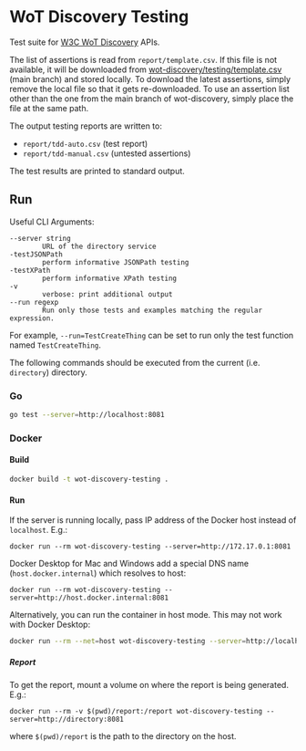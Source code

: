 # WoT Discovery Testing
Test suite for [W3C WoT Discovery](https://www.w3.org/TR/wot-discovery/) APIs.


The list of assertions is read from `report/template.csv`.
If this file is not available, it will be downloaded from [wot-discovery/testing/template.csv](https://github.com/w3c/wot-discovery/blob/main/testing/template.csv) (main branch) and stored locally.
To download the latest assertions, simply remove the local file so that it gets re-downloaded.
To use an assertion list other than the one from the main branch of wot-discovery, simply place the file at the same path.

The output testing reports are written to:
- `report/tdd-auto.csv` (test report)
- `report/tdd-manual.csv` (untested assertions)

The test results are printed to standard output.

## Run
Useful CLI Arguments: 
```
--server string
        URL of the directory service
-testJSONPath
        perform informative JSONPath testing
-testXPath
        perform informative XPath testing
-v
        verbose: print additional output
--run regexp
        Run only those tests and examples matching the regular expression.      
```

For example, `--run=TestCreateThing` can be set to run only the test function named `TestCreateThing`.

The following commands should be executed from the current (i.e. `directory`) directory.

### Go
```bash
go test --server=http://localhost:8081 
```

### Docker
#### Build
```bash
docker build -t wot-discovery-testing .
```

#### Run
If the server is running locally, pass IP address of the Docker host instead of `localhost`. E.g.:
```
docker run --rm wot-discovery-testing --server=http://172.17.0.1:8081
```

Docker Desktop for Mac and Windows add a special DNS name (`host.docker.internal`) which resolves to host:
```
docker run --rm wot-discovery-testing --server=http://host.docker.internal:8081
```

Alternatively, you can run the container in host mode. This may not work with Docker Desktop:
```bash
docker run --rm --net=host wot-discovery-testing --server=http://localhost:8081 
```

##### Report
To get the report, mount a volume on where the report is being generated. E.g.:
```
docker run --rm -v $(pwd)/report:/report wot-discovery-testing --server=http://directory:8081
```
where `$(pwd)/report` is the path to the directory on the host.
